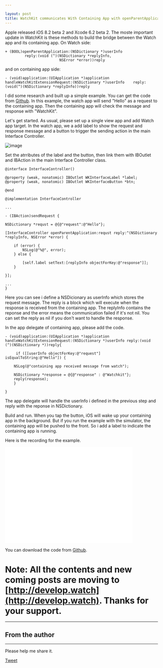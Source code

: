 ```yaml
---

layout: post
title: WatchKit communicates With Containing App with openParentApplication
---
```


Apple released iOS 8.2 beta 2 and Xcode 6.2 beta 2. The moste important update in WatchKit is these methods to build the bridge between the Watch app and its containing app. On Watch side:

    + (BOOL)openParentApplication:(NSDictionary *)userInfo
             reply:(void (^)(NSDictionary *replyInfo,
                             NSError *error))reply

and on containing app side:

    - (void)application:(UIApplication *)application               handleWatchKitExtensionRequest:(NSDictionary *)userInfo    reply:(void(^)(NSDictionary *replyInfo))reply
    
I did some research and built up a simple example. You can get the code from [Github](https://github.com/NilStack/OpenParentAppExample). In this example, the watch app will send "Hello" as a request to the containing app. Then the containing app will check the message and response with "WatchKit". 

Let's get started.
As usual, please set up a single view app and add Watch app target. In the watch app,  we a add label to show the request and response message and a button to trigger the sending action in the main Interface Controller.

![image](http://nilstack.github.io/public/image/openparentappmain.png)

Set the atrributes of the label and the button, then link them with IBOutlet and IBAction in the main Interface Controller class. 

    @interface InterfaceController()

    @property (weak, nonatomic) IBOutlet WKInterfaceLabel *label;
    @property (weak, nonatomic) IBOutlet WKInterfaceButton *btn;

    @end
    
    @implementation InterfaceController
    
    ...

    - (IBAction)sendRequest {
    
    NSDictionary *requst = @{@"request":@"Hello"};
    
    [InterfaceController openParentApplication:requst reply:^(NSDictionary *replyInfo, NSError *error) {
        
        if (error) {
            NSLog(@"%@", error);
        } else {
            
            [self.label setText:[replyInfo objectForKey:@"response"]];
        }
        
    }];
    
    ...
    }

Here you can see i define a NSDicionary as userInfo which stores the request message. The reply is a block which will execute when the response is received from the containing app. The replyInfo contains the reponse and the error means the communication failed if it's not nil. You can set the reply as nil if you don't want to handle the response.


In the app delegate of containing app, please add the code.

    - (void)application:(UIApplication *)application handleWatchKitExtensionRequest:(NSDictionary *)userInfo reply:(void (^)(NSDictionary *))reply{
    
         if ([[userInfo objectForKey:@"request"] isEqualToString:@"Hello"]) {
        
        NSLog(@"containing app received message from watch");
        
        NSDictionary *response = @{@"response" : @"Watchkit"};
        reply(response);
        }
    
    }
    
The app delegate will handle the userInfo i defined in the previous step and reply with the reponse in NSDictionary.

Build and run. When you tap the button, iOS will wake up your containing app in the background. But if you run the example with the simulator, the containing app will be pushed to the front. So i add a label to indicate the containing app is running.

Here is the recording for the example.

<iframe width="420" height="315" src="//www.youtube.com/embed/pkFT2BOJPtc" frameborder="0" allowfullscreen></iframe>

You can download the code from [Github](https://github.com/NilStack/OpenParentAppExample).


# Note: All the contents and new coming posts are moving to [http://develop.watch](http://develop.watch). Thanks for your support.

---

## From the author

---

Please help me share it.

<a href="https://twitter.com/share" class="twitter-share-button" data-via="NilStack" data-size="large" data-hashtags="WatchKit">Tweet</a>

<script>!function(d,s,id){var js,fjs=d.getElementsByTagName(s)[0],p=/^http:/.test(d.location)?'http':'https';if(!d.getElementById(id)){js=d.createElement(s);js.id=id;js.src=p+'://platform.twitter.com/widgets.js';fjs.parentNode.insertBefore(js,fjs);}}(document, 'script', 'twitter-wjs');</script>





